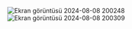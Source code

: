 ![Ekran görüntüsü 2024-08-08 200248](https://github.com/user-attachments/assets/6e45b60d-c371-4ab6-aac6-eceaea09a393)
![Ekran görüntüsü 2024-08-08 200309](https://github.com/user-attachments/assets/fd68baa0-3b96-4751-a2f3-833fc9976b80)
